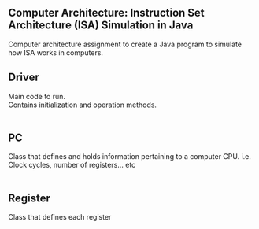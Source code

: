 ## Computer Architecture: Instruction Set Architecture (ISA) Simulation in Java <br>
Computer architecture assignment to create a Java program to simulate how ISA works in computers.<br>
## Driver<br>
Main code to run. <br>
Contains initialization and operation methods.<br>
<br>
## PC<br>
Class that defines and holds information pertaining to a computer CPU. i.e. Clock cycles, number of registers... etc<br>
<br>
## Register<br>
Class that defines each register<br>
<br>
